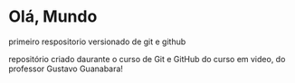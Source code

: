 # Olá, Mundo
 primeiro respositorio versionado de git e github
 
 repositório criado daurante o curso de Git e GitHub do curso em video, do professor Gustavo Guanabara!
